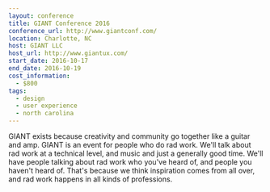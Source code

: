 ```yaml
---
layout: conference
title: GIANT Conference 2016
conference_url: http://www.giantconf.com/
location: Charlotte, NC
host: GIANT LLC
host_url: http://www.giantux.com/
start_date: 2016-10-17
end_date: 2016-10-19
cost_information:
  - $800
tags:
  - design
  - user experience
  - north carolina
---
```


GIANT exists because creativity and community go together like a guitar and amp. GIANT is an event for people who do rad work. We'll talk about rad work at a technical level, and music and just a generally good time. We'll have people talking about rad work who you've heard of, and people you haven't heard of. That's because we think inspiration comes from all over, and rad work happens in all kinds of professions.
